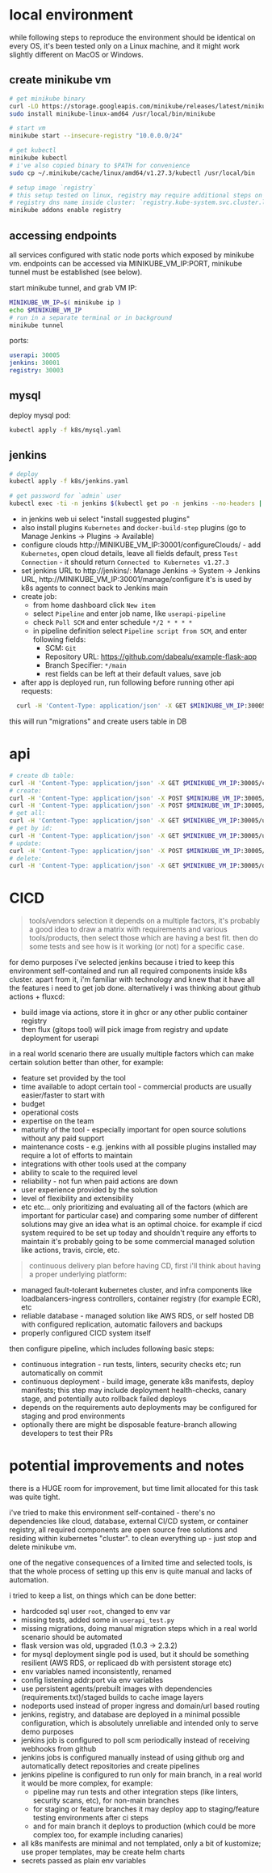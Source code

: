 # local environment
while following steps to reproduce the environment should be identical on every OS,
it's been tested only on a Linux machine, and it might work slightly different on MacOS or Windows.

## create minikube vm
```sh
# get minikube binary
curl -LO https://storage.googleapis.com/minikube/releases/latest/minikube-linux-amd64
sudo install minikube-linux-amd64 /usr/local/bin/minikube

# start vm
minikube start --insecure-registry "10.0.0.0/24"

# get kubectl
minikube kubectl
# i've also copied binary to $PATH for convenience
sudo cp ~/.minikube/cache/linux/amd64/v1.27.3/kubectl /usr/local/bin

# setup image `registry`
# this setup tested on linux, registry may require additional steps on Mac/Win: https://minikube.sigs.k8s.io/docs/handbook/registry/#docker-on-macos
# registry dns name inside cluster: `registry.kube-system.svc.cluster.local:80`
minikube addons enable registry
```

## accessing endpoints
all services configured with static node ports which exposed by minikube vm.
endpoints can be accessed via MINIKUBE_VM_IP:PORT, minikube tunnel must be established (see below).

start minikube tunnel, and grab VM IP:
```sh
MINIKUBE_VM_IP=$( minikube ip )
echo $MINIKUBE_VM_IP
# run in a separate terminal or in background
minikube tunnel
```

ports:
```yaml
userapi: 30005
jenkins: 30001
registry: 30003
```

## mysql
deploy mysql pod:
```sh
kubectl apply -f k8s/mysql.yaml
```

## jenkins
```sh
# deploy
kubectl apply -f k8s/jenkins.yaml

# get password for `admin` user
kubectl exec -ti -n jenkins $(kubectl get po -n jenkins --no-headers | awk '{print $1}') -- cat /var/jenkins_home/secrets/initialAdminPassword
```
- in jenkins web ui select "install suggested plugins"
- also install plugins `Kubernetes` and `docker-build-step` plugins (go to Manage Jenkins -> Plugins -> Available)
- configure clouds http://MINIKUBE_VM_IP:30001/configureClouds/ - add `Kubernetes`,
  open cloud details, leave all fields default, press `Test Connection` - it should return `Connected to Kubernetes v1.27.3`
- set jenkins URL to http://jenkins/:
  Manage Jenkins -> System -> Jenkins URL, http://MINIKUBE_VM_IP:30001/manage/configure
  it's is used by k8s agents to connect back to Jenkins main
- create job:
  - from home dashboard click `New item`
  - select `Pipeline` and enter job name, like `userapi-pipeline`
  - check `Poll SCM` and enter schedule `*/2 * * * *`
  - in pipeline definition select `Pipeline script from SCM`, and enter following fields:
    - SCM: `Git`
    - Repository URL: https://github.com/dabealu/example-flask-app
    - Branch Specifier: `*/main`
    - rest fields can be left at their default values, save job
- after app is deployed run, run following before running other api requests:
```sh
  curl -H 'Content-Type: application/json' -X GET $MINIKUBE_VM_IP:30005/create_table
```
  this will run "migrations" and create users table in DB

# api
```sh
# create db table:
curl -H 'Content-Type: application/json' -X GET $MINIKUBE_VM_IP:30005/create_table
# create:
curl -H 'Content-Type: application/json' -X POST $MINIKUBE_VM_IP:30005/create -d '{"name":"first user","email":"first@mail.io","pwd":"1"}'
curl -H 'Content-Type: application/json' -X POST $MINIKUBE_VM_IP:30005/create -d '{"name":"second user","email":"second@mail.io","pwd":"2"}'
# get all:
curl -H 'Content-Type: application/json' -X GET $MINIKUBE_VM_IP:30005/users
# get by id:
curl -H 'Content-Type: application/json' -X GET $MINIKUBE_VM_IP:30005/user/1
# update:
curl -H 'Content-Type: application/json' -X POST $MINIKUBE_VM_IP:30005/update -d '{"user_id":1,"name":"third user","email":"third@mail.io","pwd":"3"}'
# delete:
curl -H 'Content-Type: application/json' -X GET $MINIKUBE_VM_IP:30005/delete/1
```

# CICD
> tools/vendors selection
it depends on a multiple factors, it's probably a good idea to draw a matrix with requirements and various tools/products, then select those which are having a best fit. then do some tests and see how is it working (or not) for a specific case.

for demo purposes i've selected jenkins because i tried to keep this environment self-contained and run all required components inside k8s cluster.
apart from it, i'm familiar with technology and knew that it have all the features i need to get job done.
alternatively i was thinking about github actions + fluxcd:
- build image via actions, store it in ghcr or any other public container registry
- then flux (gitops tool) will pick image from registry and update deployment for userapi

in a real world scenario there are usually multiple factors which can make certain solution better than other, for example:
- feature set provided by the tool
- time available to adopt certain tool - commercial products are usually easier/faster to start with
- budget
- operational costs
- expertise on the team
- maturity of the tool - especially important for open source solutions without any paid support
- maintenance costs - e.g. jenkins with all possible plugins installed may require a lot of efforts to maintain
- integrations with other tools used at the company
- ability to scale to the required level
- reliability - not fun when paid actions are down
- user experience provided by the solution
- level of flexibility and extensibility
- etc etc...
only prioritizing and evaluating all of the factors (which are important for particular case) and comparing some number of different solutions may give an idea what is an optimal choice.
for example if cicd system required to be set up today and shouldn't require any efforts to maintain it's probably going to be some commercial managed solution like actions, travis, circle, etc.

> continuous delivery plan
before having CD, first i'll think about having a proper underlying platform:
- managed fault-tolerant kubernetes cluster, and infra components like loadbalancers-ingress controllers, container registry (for example ECR), etc
- reliable database - managed solution like AWS RDS, or self hosted DB with configured replication, automatic failovers and backups
- properly configured CICD system itself

then configure pipeline, which includes following basic steps:
- continuous integration - run tests, linters, security checks etc; run automatically on commit
- continuous deployment - build image, generate k8s manifests, deploy manifests;
  this step may include deployment health-checks, canary stage, and potentially auto rollback failed deploys
- depends on the requirements auto deployments may be configured for staging and prod environments
- optionally there are might be disposable feature-branch allowing developers to test their PRs

# potential improvements and notes
there is a HUGE room for improvement, but time limit allocated for this task was quite tight.

i've tried to make this environment self-contained - there's no dependencies like cloud, database, external CI/CD system, or container registry,
all required components are open source free solutions and residing within kubernetes "cluster". to clean everything up - just stop and delete minikube vm.

one of the negative consequences of a limited time and selected tools, is that the whole process of setting up this env is quite manual and lacks of automation.

i tried to keep a list, on things which can be done better:
- hardcoded sql user `root`, changed to env var
- missing tests, added some in `userapi_test.py`
- missing migrations, doing manual migration steps which in a real world scenario should be automated
- flask version was old, upgraded (1.0.3 -> 2.3.2)
- for mysql deployment single pod is used, but it should be something resilient (AWS RDS, or replicaed db with persistent storage etc)
- env variables named inconsistently, renamed
- config listening addr:port via env variables
- use persistent agents/prebuilt images with dependencies (requirements.txt)/staged builds to cache image layers
- nodeports used instead of proper ingress and domain/url based routing
- jenkins, registry, and database are deployed in a minimal possible configuration, which is absolutely unreliable and intended only to serve demo purposes
- jenkins job is configured to poll scm periodically instead of receiving webhooks from github
- jenkins jobs is configured manually instead of using github org and automatically detect repositories and create pipelines
- jenkins pipeline is configured to run only for main branch, in a real world it would be more complex, for example:
  - pipeline may run tests and other integration steps (like linters, security scans, etc), for non-main branches
  - for staging or feature branches it may deploy app to staging/feature testing environments after ci steps
  - and for main branch it deploys to production (which could be more complex too, for example including canaries)
- all k8s manifests are minimal and not templated, only a bit of kustomize; use proper templates, may be create helm charts
- secrets passed as plain env variables
